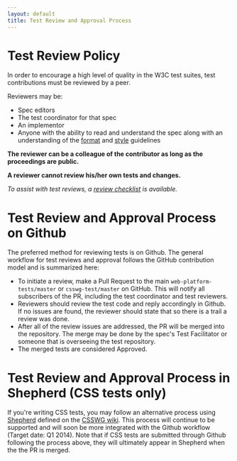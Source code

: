 ```yaml
---
layout: default
title: Test Review and Approval Process
---
```


<span id="review-policy" class="toc"></span>

# Test Review Policy

In order to encourage a high level of quality in the W3C test
suites, test contributions must be reviewed by a peer.

Reviewers may be:

- Spec editors
- The test coordinator for that spec
- An implementor
- Anyone with the ability to read and understand the spec along
with an understanding of the [format][format] and [style][style] guidelines 

**The reviewer can be a colleague of the contributor as long as the**
**proceedings are public.**

**A reviewer cannot review his/her own tests and changes.**

*To assist with test reviews, a [review checklist][review-checklist]*
*is available.*

<span id="github-process" class="toc"></span>

# Test Review and Approval Process on Github

The preferred method for reviewing tests is on Github. The general 
workflow for test reviews and approval follows the GitHub
contribution model and is summarized here: 

* To initiate a review, make a Pull Request to the main 
```web-platform-tests/master``` or ```csswg-test/master``` on 
GitHub. This will notify all subscribers of the PR, including 
the test coordinator and test reviewers.
* Reviewers should review the test code and reply accordingly in 
Github. If no issues are found, the reviewer should state that so 
there is a trail a review was done. 
* After all of the review issues are addressed, the PR will be 
merged into the repository. The merge may be done by the spec's Test 
Facilitator or someone that is overseeing the test repository.
* The merged tests are considered Approved.

# Test Review and Approval Process in Shepherd (CSS tests only)

If you're writing CSS tests, you may follow an alternative process
using [Shepherd][shepherd] defined on the 
[CSSWG wiki][csswg-wiki-review]. This process will continue to be 
supported and will soon be more integrated with the Github workflow 
(Target date: Q1 2014). Note that if CSS tests are submitted through
Github following the process above, they will ultimately appear in 
Shepherd when the the PR is merged.


[format]: ./test-format-guidelines.html
[style]: ./test-style-guidelines.html
[review-checklist]: ./review-checklist.html
[shepherd]: http://test.csswg.org/shepherd
[csswg-wiki-review]: http://wiki.csswg.org/test/review-shepherd
